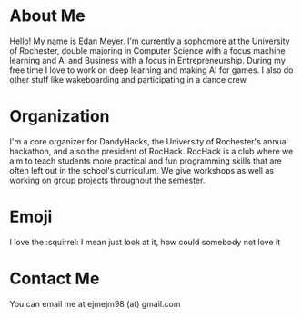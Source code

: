 # About Me

Hello! My name is Edan Meyer. I'm currently a sophomore at the University of Rochester, double majoring in Computer Science with a focus machine learning and AI and Business with a focus in Entrepreneurship. During my free time I love to work on deep learning and making AI for games. I also do other stuff like wakeboarding and participating in a dance crew.

# Organization

I'm a core organizer for DandyHacks, the University of Rochester's annual hackathon, and also the president of RocHack. RocHack is a club where we aim to teach students more practical and fun programming skills that are often left out in the school's curriculum. We give workshops as well as working on group projects throughout the semester.

# Emoji

I love the :squirrel: I mean just look at it, how could somebody not love it

# Contact Me

You can email me at ejmejm98 (at) gmail.com
